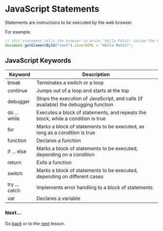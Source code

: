 # JavaScript Statements

Statements are instructions to be executed by the web browser.

For example:

```javascript
// this statement tells the browser to write "Hello Petal! inside the HTML element with id="test"
document.getElementById("test").innerHTML = "Hello Petal!";

```

## JavaScript Keywords

| Keyword | Description|
|---------|------------|
|break    |Terminates a switch or a loop |
|continue |	Jumps out of a loop and starts at the top |
|debugger  | Stops the execution of JavaScript, and calls (if available) the debugging function |
|do ... while | Executes a block of statements, and repeats the block, while a condition is true |
|for | 	Marks a block of statements to be executed, as long as a condition is true |
|function | Declares a function |
|if ... else | Marks a block of statements to be executed, depending on a condition |
|return | Exits a function |
|switch | Marks a block of statements to be executed, depending on different cases |
|try ... catch | Implements error handling to a block of statements |
|var | Declares a variable |

### Next...
Go [back](https://github.com/MyPitit/JavaScript-Tutorial) or to the [next](https://github.com/MyPitit/JavaScript-Tutorial/blob/master/variables.md) lesson.
